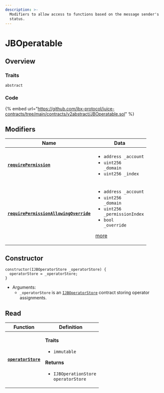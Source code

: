 ```yaml
---
description: >-
  Modifiers to allow access to functions based on the message sender's operator
  status.
---
```


# JBOperatable

## Overview

### Traits

`abstract`

### Code

{% embed url="https://github.com/jbx-protocol/juice-contracts/tree/main/contracts/v2abstract/JBOperatable.sol" %}

## Modifiers

| Name                                                                                      | Data                                                                                                                                                                                                             |
| ----------------------------------------------------------------------------------------- | ---------------------------------------------------------------------------------------------------------------------------------------------------------------------------------------------------------------- |
| [**`requirePermission`**](modifiers/requirepermission.md)                                 | <ul><li><code>address _account</code></li><li><code>uint256 _domain</code></li><li><code>uint256 _index</code></li></ul>                                                                                         |
| [**`requirePermissionAllowingOverride`**](modifiers/requirepermissionallowingoverride.md) | <ul><li><code>address _account</code></li><li><code>uint256 _domain</code></li><li><code>uint256 _permissionIndex</code></li><li><code>bool _override</code></li></ul><p><a href="broken-reference">more</a></p> |



## Constructor

```solidity
constructor(IJBOperatorStore _operatorStore) {
  operatorStore = _operatorStore;
}
```

* Arguments:
  * `_operatorStore` is an [`IJBOperatorStore`](../../interfaces/ijboperatorstore.md) contract storing operator assignments.

## Read

| Function                                     | Definition                                                                                                                                                          |
| -------------------------------------------- | ------------------------------------------------------------------------------------------------------------------------------------------------------------------- |
| [**`operatorStore`**](read/operatorstore.md) | <p><strong>Traits</strong></p><ul><li><code>immutable</code></li></ul><p><strong>Returns</strong></p><ul><li><code>IJBOperationStore operatorStore</code></li></ul> |
